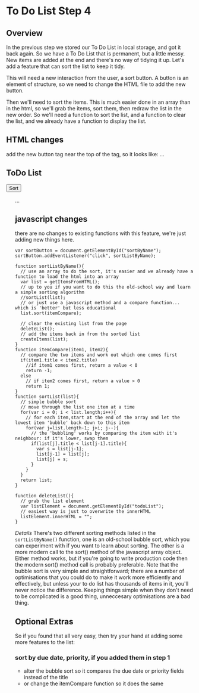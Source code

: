 # To Do List Step 4

## Overview
In the previous step we stored our To Do List in local storage, and got it back again. So we have a To Do List that is permanent, but a little messy. New items are added at the end and there's no way of tidying it up. Let's add a feature that can sort the list to keep it tidy.

This will need a new interaction from the user, a sort button. A button is an element of structure, so we need to change the HTML file to add the new button.

Then we'll need to sort the items. This is much easier done in an array than in the html, so we'll grab the items, sort them, then redraw the list in the new order. So we'll need a function to sort the list, and a function to clear the list, and we already have a function to display the list.

## HTML changes
add the new button tag near the top of the <body> tag, so it looks like:
    ...
    <body>
      <div id="container">
        <h2 id="listTitle">ToDo List</h2>
        <button id="sortByName">Sort</button>
        <ul class="todoList" id="todoList">
    ...


## javascript changes
there are no changes to existing functions with this feature, we're just adding new things here.

    var sortButton = document.getElementById("sortByName");
    sortButton.addEventListener("click", sortListByName);

    function sortListByName(){
      // use an array to do the sort, it's easier and we already have a function to load the html into an array
      var list = getItemsFromHTML();
      // up to you if you want to do this the old-school way and learn a simple sorting algorithm
      //sortList(list);
      // or just use a javascript method and a compare function... which is 'better' but less educational
      list.sort(itemCompare);

      // clear the existing list from the page
      deleteList();
      // add the items back in from the sorted list
      createItems(list);
    }
    function itemCompare(item1, item2){
      // compare the two items and work out which one comes first
      if(item1.title < item2.title)
        //if item1 comes first, return a value < 0
        return -1;
      else
        // if item2 comes first, return a value > 0
        return 1;
    }
    function sortList(list){
      // simple bubble sort
      // move through the list one item at a time
      for(var i = 0; i < list.length;i++){
        // for each item,start at the end of the array and let the lowest item 'bubble' back down to this item
        for(var j=list.length-1; j>i; j--){
          // the 'bubbling' works by comparing the item with it's neighbour: if it's lower, swap them
          if(list[j].title < list[j-1].title){
            var s = list[j-1];
            list[j-1] = list[j];
            list[j] = s;
          }
        }
      }
      return list;
    }

    function deleteList(){
      // grab the list element
      var listElement = document.getElementById("todoList");
      // easiest way is just to overwrite the innerHTML
      listElement.innerHTML = "";
    }

*Details*
There's two different sorting methods listed in the `sortListByName()` function, one is an old-school bubble sort, which you can experiment with if you want to learn about sorting. The other is a more modern call to the sort() method of the javascript array object. Either method works, but if you're going to write production code then the modern sort() method call is probably preferable.
Note that the bubble sort is very simple and straightforward; there are a number of optimisations that you could do to make it work more efficiently and effectively, but unless your to do list has thousands of items in it, you'll never notice the difference. Keeping things simple when they don't need to be complicated is a good thing, unneccesary optimisations are a bad thing.

## Optional Extras
So if you found that all very easy, then try your hand at adding some more features to the list:

### sort by due date, priority, if you added them in step 1
+ alter the bubble sort so it compares the due date or priority fields instead of the title
+ or change the itemCompare function so it does the same
